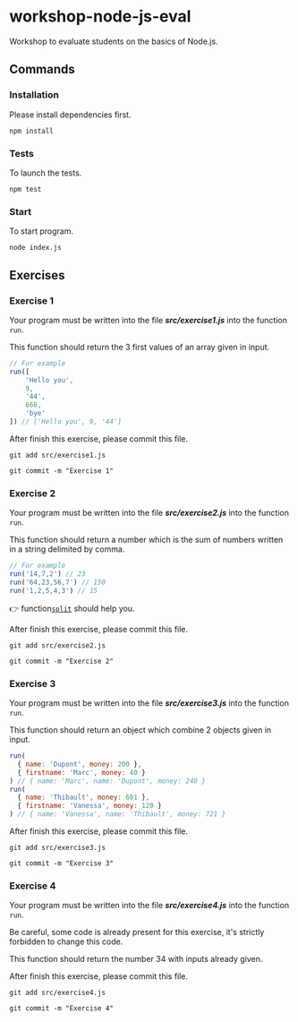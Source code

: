 # workshop-node-js-eval

Workshop to evaluate students on the basics of Node.js.

## Commands

### Installation

Please install dependencies first.

	npm install

### Tests

To launch the tests.

	npm test

### Start

To start program.

	node index.js

## Exercises

### Exercise 1

Your program must be written into the file **_src/exercise1.js_** into the function `run`.

This function should return the 3 first values of an array given in input.

```javascript
// For example
run([
	'Hello you',
	9,
	'44',
	666,
	'bye'
]) // ['Hello you', 9, '44']
```

After finish this exercise, please commit this file.

	git add src/exercise1.js

	git commit -m "Exercise 1"

### Exercise 2

Your program must be written into the file **_src/exercise2.js_** into the function `run`.

This function should return a number which is the sum of numbers written in a string delimited by comma.

```javascript
// For example
run('14,7,2') // 23
run('64,23,56,7') // 150
run('1,2,5,4,3') // 15
```

:point_right: function[`split`](https://developer.mozilla.org/fr/docs/Web/JavaScript/Reference/Objets_globaux/String/split) should help you.

After finish this exercise, please commit this file.

	git add src/exercise2.js

	git commit -m "Exercise 2"

### Exercise 3

Your program must be written into the file **_src/exercise3.js_** into the function `run`.

This function should return an object which combine 2 objects given in input.

```javascript
run(
  { name: 'Dupont', money: 200 },
  { firstname: 'Marc', money: 40 }
) // { name: 'Marc', name: 'Dupont', money: 240 }
run(
  { name: 'Thibault', money: 601 },
  { firstname: 'Vanessa', money: 120 }
) // { name: 'Vanessa', name: 'Thibault', money: 721 }
```

After finish this exercise, please commit this file.

	git add src/exercise3.js

	git commit -m "Exercise 3"

### Exercise 4

Your program must be written into the file **_src/exercise4.js_** into the function `run`.

Be careful, some code is already present for this exercise, it's strictly forbidden to change this code.

This function should return the number 34 with inputs already given.

After finish this exercise, please commit this file.

	git add src/exercise4.js

	git commit -m "Exercise 4"